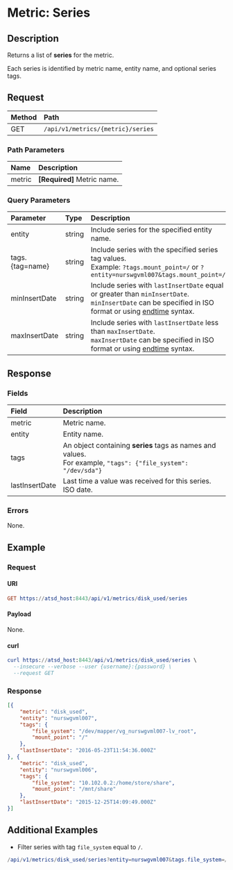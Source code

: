 # Metric: Series

## Description 

Returns a list of **series** for the metric. 

Each series is identified by metric name, entity name, and optional series tags.

## Request

| **Method** | **Path** | 
|:---|:---|
| GET | `/api/v1/metrics/{metric}/series` |

### Path Parameters

| **Name** | **Description** |
|:---|:---|
| metric | **[Required]** Metric name. |

### Query Parameters

| **Parameter** |**Type**| **Description** |
|:---|:---|:---|
| entity | string| Include series for the specified entity name. |
| tags.{tag=name} | string | Include series with the specified series tag values.<br>Example: `?tags.mount_point=/` or `?entity=nurswgvml007&tags.mount_point=/`|
| minInsertDate |string|Include series with `lastInsertDate` equal or greater than `minInsertDate`.<br>`minInsertDate` can be specified in ISO format or using [endtime](/end-time-syntax.md) syntax.|
| maxInsertDate |string|Include series with `lastInsertDate` less than `maxInsertDate`.<br>`maxInsertDate` can be specified in ISO format or using [endtime](/end-time-syntax.md) syntax.|

## Response

### Fields

| **Field** | **Description** |
|:---|:---|
| metric | Metric name.  |
| entity | Entity name.  |
| tags | An object containing **series** tags as names and values.<br>For example, `"tags": {"file_system": "/dev/sda"}` |
| lastInsertDate |Last time a value was received for this series. ISO date.|

### Errors

None.

## Example

### Request

#### URI

```elm
GET https://atsd_host:8443/api/v1/metrics/disk_used/series
```

#### Payload

None.

#### curl

```elm
curl https://atsd_host:8443/api/v1/metrics/disk_used/series \
  --insecure --verbose --user {username}:{password} \
  --request GET
```

### Response

```json
[{
	"metric": "disk_used",
	"entity": "nurswgvml007",
	"tags": {
		"file_system": "/dev/mapper/vg_nurswgvml007-lv_root",
		"mount_point": "/"
	},
	"lastInsertDate": "2016-05-23T11:54:36.000Z"
}, {
	"metric": "disk_used",
	"entity": "nurswgvml006",
	"tags": {
		"file_system": "10.102.0.2:/home/store/share",
		"mount_point": "/mnt/share"
	},
	"lastInsertDate": "2015-12-25T14:09:49.000Z"
}]
```

## Additional Examples

* Filter series with tag `file_system` equal to `/`.

```elm
/api/v1/metrics/disk_used/series?entity=nurswgvml007&tags.file_system=/
```




